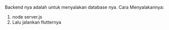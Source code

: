 Backend nya adalah untuk menyalakan database nya.
Cara Menyalakannya:
1. node server.js
2. Lalu jalankan flutternya